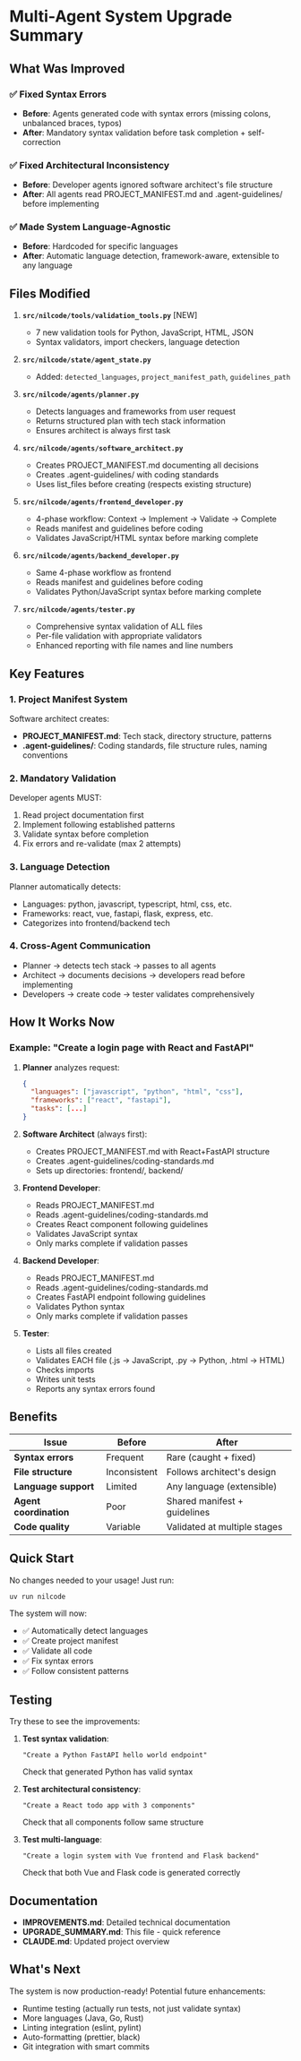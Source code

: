 # Multi-Agent System Upgrade Summary

## What Was Improved

### ✅ Fixed Syntax Errors
- **Before**: Agents generated code with syntax errors (missing colons, unbalanced braces, typos)
- **After**: Mandatory syntax validation before task completion + self-correction

### ✅ Fixed Architectural Inconsistency
- **Before**: Developer agents ignored software architect's file structure
- **After**: All agents read PROJECT_MANIFEST.md and .agent-guidelines/ before implementing

### ✅ Made System Language-Agnostic
- **Before**: Hardcoded for specific languages
- **After**: Automatic language detection, framework-aware, extensible to any language

## Files Modified

1. **`src/nilcode/tools/validation_tools.py`** [NEW]
   - 7 new validation tools for Python, JavaScript, HTML, JSON
   - Syntax validators, import checkers, language detection

2. **`src/nilcode/state/agent_state.py`**
   - Added: `detected_languages`, `project_manifest_path`, `guidelines_path`

3. **`src/nilcode/agents/planner.py`**
   - Detects languages and frameworks from user request
   - Returns structured plan with tech stack information
   - Ensures architect is always first task

4. **`src/nilcode/agents/software_architect.py`**
   - Creates PROJECT_MANIFEST.md documenting all decisions
   - Creates .agent-guidelines/ with coding standards
   - Uses list_files before creating (respects existing structure)

5. **`src/nilcode/agents/frontend_developer.py`**
   - 4-phase workflow: Context → Implement → Validate → Complete
   - Reads manifest and guidelines before coding
   - Validates JavaScript/HTML syntax before marking complete

6. **`src/nilcode/agents/backend_developer.py`**
   - Same 4-phase workflow as frontend
   - Reads manifest and guidelines before coding
   - Validates Python/JavaScript syntax before marking complete

7. **`src/nilcode/agents/tester.py`**
   - Comprehensive syntax validation of ALL files
   - Per-file validation with appropriate validators
   - Enhanced reporting with file names and line numbers

## Key Features

### 1. Project Manifest System
Software architect creates:
- **PROJECT_MANIFEST.md**: Tech stack, directory structure, patterns
- **.agent-guidelines/**: Coding standards, file structure rules, naming conventions

### 2. Mandatory Validation
Developer agents MUST:
1. Read project documentation first
2. Implement following established patterns
3. Validate syntax before completion
4. Fix errors and re-validate (max 2 attempts)

### 3. Language Detection
Planner automatically detects:
- Languages: python, javascript, typescript, html, css, etc.
- Frameworks: react, vue, fastapi, flask, express, etc.
- Categorizes into frontend/backend tech

### 4. Cross-Agent Communication
- Planner → detects tech stack → passes to all agents
- Architect → documents decisions → developers read before implementing
- Developers → create code → tester validates comprehensively

## How It Works Now

### Example: "Create a login page with React and FastAPI"

1. **Planner** analyzes request:
   ```json
   {
     "languages": ["javascript", "python", "html", "css"],
     "frameworks": ["react", "fastapi"],
     "tasks": [...]
   }
   ```

2. **Software Architect** (always first):
   - Creates PROJECT_MANIFEST.md with React+FastAPI structure
   - Creates .agent-guidelines/coding-standards.md
   - Sets up directories: frontend/, backend/

3. **Frontend Developer**:
   - Reads PROJECT_MANIFEST.md
   - Reads .agent-guidelines/coding-standards.md
   - Creates React component following guidelines
   - Validates JavaScript syntax
   - Only marks complete if validation passes

4. **Backend Developer**:
   - Reads PROJECT_MANIFEST.md
   - Reads .agent-guidelines/coding-standards.md
   - Creates FastAPI endpoint following guidelines
   - Validates Python syntax
   - Only marks complete if validation passes

5. **Tester**:
   - Lists all files created
   - Validates EACH file (.js → JavaScript, .py → Python, .html → HTML)
   - Checks imports
   - Writes unit tests
   - Reports any syntax errors found

## Benefits

| Issue | Before | After |
|-------|--------|-------|
| **Syntax errors** | Frequent | Rare (caught + fixed) |
| **File structure** | Inconsistent | Follows architect's design |
| **Language support** | Limited | Any language (extensible) |
| **Agent coordination** | Poor | Shared manifest + guidelines |
| **Code quality** | Variable | Validated at multiple stages |

## Quick Start

No changes needed to your usage! Just run:

```bash
uv run nilcode
```

The system will now:
- ✅ Automatically detect languages
- ✅ Create project manifest
- ✅ Validate all code
- ✅ Fix syntax errors
- ✅ Follow consistent patterns

## Testing

Try these to see the improvements:

1. **Test syntax validation**:
   ```
   "Create a Python FastAPI hello world endpoint"
   ```
   Check that generated Python has valid syntax

2. **Test architectural consistency**:
   ```
   "Create a React todo app with 3 components"
   ```
   Check that all components follow same structure

3. **Test multi-language**:
   ```
   "Create a login system with Vue frontend and Flask backend"
   ```
   Check that both Vue and Flask code is generated correctly

## Documentation

- **IMPROVEMENTS.md**: Detailed technical documentation
- **UPGRADE_SUMMARY.md**: This file - quick reference
- **CLAUDE.md**: Updated project overview

## What's Next

The system is now production-ready! Potential future enhancements:

- Runtime testing (actually run tests, not just validate syntax)
- More languages (Java, Go, Rust)
- Linting integration (eslint, pylint)
- Auto-formatting (prettier, black)
- Git integration with smart commits
